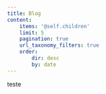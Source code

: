 ```yaml
---
title: Blog
content:
    items: '@self.children'
    limit: 5
    pagination: true
    url_taxonomy_filters: true
    order:
        dir: desc
        by: date
---
```


teste